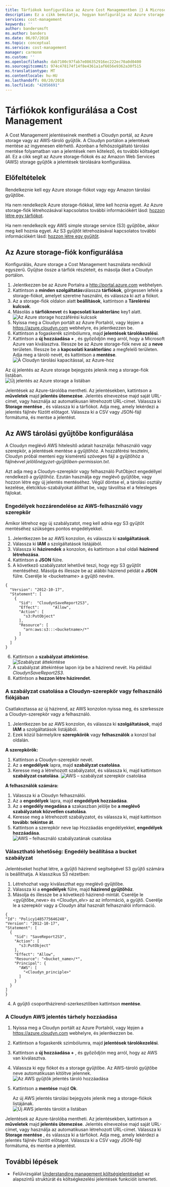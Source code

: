 ```yaml
---
title: Tárfiókok konfigurálása az Azure Cost Managementben |} A Microsoft Docs
description: Ez a cikk bemutatja, hogyan konfigurálja az Azure storage-fiókok és az AWS-tároló gyűjtők az Azure Cost Management.
services: cost-management
keywords: ''
author: bandersmsft
ms.author: banders
ms.date: 06/07/2018
ms.topic: conceptual
ms.service: cost-management
manager: carmonm
ms.custom: ''
ms.openlocfilehash: dab7100c97fab7e086352916ec222ec70a0d0400
ms.sourcegitcommit: 974c478174f14f8e4361a1af6656e9362a30f515
ms.translationtype: MT
ms.contentlocale: hu-HU
ms.lasthandoff: 08/20/2018
ms.locfileid: "42056691"
---
```

# <a name="configure-storage-accounts-for-cost-management"></a>Tárfiókok konfigurálása a Cost Management

<!--- intent: As a Cost Management user, I want to configure Cost Management to use my cloud service provider storage account to store my reports. -->

A Cost Management jelentéseinek mentheti a Cloudyn portál, az Azure storage vagy az AWS-tároló gyűjtők. A Cloudyn portálon a jelentések mentése az ingyenesen elérhető. Azonban a felhőszolgáltató tárolási mentése folyamatban van a jelentések nem kötelező, és további költséget áll. Ez a cikk segít az Azure storage-fiókok és az Amazon Web Services (AWS) storage gyűjtők a jelentések tárolására konfigurálása.

## <a name="prerequisites"></a>Előfeltételek

Rendelkeznie kell egy Azure storage-fiókot vagy egy Amazon tárolási gyűjtőbe.

Ha nem rendelkezik Azure storage-fiókkal, létre kell hoznia egyet. Az Azure storage-fiók létrehozásával kapcsolatos további információkért lásd: [hozzon létre egy tárfiókot](../storage/common/storage-quickstart-create-account.md).

Ha nem rendelkezik egy AWS simple storage service (S3) gyűjtőbe, akkor meg kell hoznia egyet. Az S3 gyűjtőt létrehozásával kapcsolatos további információkért lásd: [hozzon létre egy gyűjtőt](https://docs.aws.amazon.com/AmazonS3/latest/gsg/CreatingABucket.html).

## <a name="configure-your-azure-storage-account"></a>Az Azure storage-fiók konfigurálása

Konfigurálás, Azure storage a Cost Management használata rendkívül egyszerű. Gyűjtse össze a tárfiók részleteit, és másolja őket a Cloudyn portálon.

1. Jelentkezzen be az Azure Portalra a http://portal.azure.com webhelyen.
2. Kattintson a **minden szolgáltatás**válassza **tárfiókok**, görgessen lefelé a storage-fiókot, amelyet szeretne használni, és válassza ki azt a fiókot.
3. Az a storage-fiók oldalon alatt **beállítások**, kattintson a **Tárelérési kulcsok**.
4. Másolás a **tárfióknevet** és **kapcsolati karakterlánc** key1 alatt.  
![Az Azure storage hozzáférési kulcsok](./media/storage-accounts/azure-storage-access-keys.png)  
5. Nyissa meg a Cloudyn portált az Azure Portalról, vagy lépjen a https://azure.cloudyn.com webhelyre, és jelentkezzen be.
6. Kattintson a fogaskerék szimbólumra, majd **jelentések tárolókezelési**.
7. Kattintson a **új hozzáadása +** , és győződjön meg arról, hogy a Microsoft Azure van kiválasztva. Illessze be az Azure storage-fiók neve az a **neve** területen. Illessze be a **kapcsolati karakterlánc** a megfelelő területen. Adja meg a tároló nevét, és kattintson a **mentése**.  
![A Cloudyn tárolási kapacitással, az Azure-hoz](./media/storage-accounts/azure-cloudyn-storage.png)

  Az új jelentés az Azure storage bejegyzés jelenik meg a storage-fiók listában.  
    ![Új jelentés az Azure storage a listában](./media/storage-accounts/azure-storage-entry.png)


Jelentések az Azure-tárolóba mentheti. Az jelentésekben, kattintson a **műveletek** majd **jelentés ütemezése**. Jelentés elnevezése majd saját URL-címet, vagy használja az automatikusan létrehozott URL-címet. Válassza ki **Storage mentése** , és válassza ki a tárfiókot. Adja meg, amely lekérdezi a jelentés fájlnév fűzött előtagot. Válassza ki a CSV vagy JSON-fájl formátuma, és mentse a jelentést.

## <a name="configure-an-aws-storage-bucket"></a>Az AWS tárolási gyűjtőbe konfigurálása

A Cloudyn meglévő AWS hitelesítő adatait használja: felhasználó vagy szerepkör, a jelentések mentése a gyűjtőhöz. A hozzáférési tesztelni, Cloudyn próbál menteni egy kisméretű szöveges fájl a gyűjtőhöz a fájlnévvel _jelölőnégyzet-gyűjtőben-permission.txt_.

Azt adja meg a Cloudyn-szerepkör vagy felhasználó PutObject engedéllyel rendelkező a gyűjtőhöz. Ezután használja egy meglévő gyűjtőbe, vagy hozzon létre egy új jelentés mentéséhez. Végül döntse el, a tárolási osztály kezelése, életciklus-szabályokat állíthat be, vagy távolítsa el a felesleges fájlokat.

###  <a name="assign-permissions-to-your-aws-user-or-role"></a>Engedélyek hozzárendelése az AWS-felhasználó vagy szerepkör

Amikor létrehoz egy új szabályzatot, meg kell adnia egy S3 gyűjtőt mentéséhez szükséges pontos engedélyekkel.

1. Jelentkezzen be az AWS konzolon, és válassza ki **szolgáltatások**.
2. Válassza ki **IAM** a szolgáltatások listájából.
3. Válassza ki **házirendek** a konzolon, és kattintson a bal oldali **házirend létrehozása**.
4. Kattintson a **JSON** fülre.
5. A következő szabályzatot lehetővé teszi, hogy egy S3 gyűjtőt mentéséhez. Másolja és illessze be az alábbi házirend példát a **JSON** fülre. Cserélje le &lt;bucketname&gt; a gyűjtő nevére.

  ```
{
    "Version": "2012-10-17",
    "Statement": [
      {
        "Sid":  "CloudynSaveReport2S3",
        "Effect":      "Allow",
        "Action": [
          "s3:PutObject"
        ],
        "Resource": [
          "arn:aws:s3:::<bucketname>/*"
        ]
      }
    ]
}
```

6. Kattintson a **szabályzat áttekintése**.  
    ![Szabályzat áttekintése](./media/storage-accounts/aws-policy.png)  
7. A szabályzat áttekintése lapon írja be a házirend nevét. Ha például _CloudynSaveReport2S3_.
8. Kattintson a **hozzon létre házirendet**.

### <a name="attach-the-policy-to-a-cloudyn-role-or-user-in-your-account"></a>A szabályzat csatolása a Cloudyn-szerepkör vagy felhasználó fiókjában

Csatlakoztassa az új házirend, az AWS konzolon nyissa meg, és szerkessze a Cloudyn-szerepkör vagy a felhasználó.

1. Jelentkezzen be az AWS konzolon, és válassza ki **szolgáltatások**, majd **IAM** a szolgáltatások listájából.
2. Ezek közül bármelyikre **szerepkörök** vagy **felhasználók** a konzol bal oldalán.

**A szerepkörök:**

  1. Kattintson a Cloudyn-szerepkör nevét.
  2. Az a **engedélyek** lapra, majd **szabályzat csatolása**.
  3. Keresse meg a létrehozott szabályzatot, és válassza ki, majd kattintson **szabályzat csatolása**.
    ![AWS – szabályzat szerepkör csatolása](./media/storage-accounts/aws-attach-policy-role.png)

**A felhasználók számára:**

1. Válassza ki a Cloudyn felhasználói.
2. Az a **engedélyek** lapra, majd **engedélyek hozzáadása**.
3. Az a **engedély megadása a** szakaszban jelölje be **a meglévő szabályzatok közvetlen csatolása**.
4. Keresse meg a létrehozott szabályzatot, és válassza ki, majd kattintson **tovább: tekintse át**.
5. Kattintson a szerepkör neve lap Hozzáadás engedélyekkel, **engedélyek hozzáadása**.  
    ![AWS – felhasználó szabályzatának csatolása](./media/storage-accounts/aws-attach-policy-user.png)


### <a name="optional-set-permission-with-bucket-policy"></a>Választható lehetőség: Engedély beállítása a bucket szabályzat

Jelentéseket hozhat létre, a gyűjtő házirend segítségével S3 gyűjtő számára is beállíthatja. A klasszikus S3 nézetben:

1. Létrehozhat vagy kiválaszthat egy meglévő gyűjtőbe.
2. Válassza ki a **engedélyek** fülre, majd **házirend gyűjtőhöz**.
3. Másolja és illessze be a következő házirend-mintát. Cserélje le &lt;gyűjtőbe\_neve&gt; és &lt;Cloudyn\_elv&gt; az az információ, a gyűjtő. Cserélje le a szerepkör vagy a Cloudyn által használt felhasználói információ.

  ```
{
  "Id": "Policy1485775646248",
  "Version": "2012-10-17",
  "Statement": [
    {
      "Sid": "SaveReport2S3",
      "Action": [
        "s3:PutObject"
      ],
      "Effect": "Allow",
      "Resource": "<bucket_name>/*",
      "Principal": {
        "AWS": [
          "<Cloudyn_principle>"
        ]
      }
    }
  ]
}
```

4. A gyűjtő csoportházirend-szerkesztőben kattintson **mentése**.

### <a name="add-aws-report-storage-to-cloudyn"></a>A Cloudyn AWS jelentés tárhely hozzáadása

1. Nyissa meg a Cloudyn portált az Azure Portalról, vagy lépjen a https://azure.cloudyn.com webhelyre, és jelentkezzen be.
2. Kattintson a fogaskerék szimbólumra, majd **jelentések tárolókezelési**.
3. Kattintson a **új hozzáadása +** , és győződjön meg arról, hogy az AWS van kiválasztva.
4. Válassza ki egy fiókot és a storage gyűjtőbe. Az AWS-tároló gyűjtőbe neve automatikusan kitöltve jelennek.  
    ![Az AWS gyűjtők jelentés tároló hozzáadása](./media/storage-accounts/aws-cloudyn-storage.png)  
5. Kattintson a **mentése** majd **Ok**.

    Az új AWS jelentés tárolási bejegyzés jelenik meg a storage-fiókok listájának.  
    ![Új AWS jelentés tárolót a listában](./media/storage-accounts/aws-storage-entry.png)


Jelentések az Azure-tárolóba mentheti. Az jelentésekben, kattintson a **műveletek** majd **jelentés ütemezése**. Jelentés elnevezése majd saját URL-címet, vagy használja az automatikusan létrehozott URL-címet. Válassza ki **Storage mentése** , és válassza ki a tárfiókot. Adja meg, amely lekérdezi a jelentés fájlnév fűzött előtagot. Válassza ki a CSV vagy JSON-fájl formátuma, és mentse a jelentést.

## <a name="next-steps"></a>További lépések

- Felülvizsgálat [Understanding management költségjelentéseket](understanding-cost-reports.md) az alapszintű struktúrát és költségkezelési jelentések funkcióit ismerteti.
